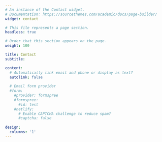 ```yaml
---
# An instance of the Contact widget.
# Documentation: https://sourcethemes.com/academic/docs/page-builder/
widget: contact

# This file represents a page section.
headless: true

# Order that this section appears on the page.
weight: 100

title: Contact
subtitle: 

content:
  # Automatically link email and phone or display as text?
  autolink: false
  
  # Email form provider
  #form:
    #provider: formspree
    #formspree:
      #id: test
    #netlify:
      # Enable CAPTCHA challenge to reduce spam?
      #captcha: false
  
design:
  columns: '1'
---
```

